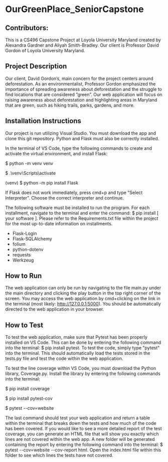 # OurGreenPlace_SeniorCapstone

## Contributors: 
This is a CS496 Capstone Project at Loyola University Maryland created by Alexandra Gardner and Aliyah Smith-Bradley. Our client is Professor David Gordon of Loyola University Maryland.

## Project Description
Our client, David Gordon’s, main concern for the project centers around deforestation. As an environmentalist, Professor Gordon emphasized the importance of spreading awareness about deforestation and
the struggle to find locations that are considered ”green”. Our web application will focus on raising
awareness about deforestation and highlighting areas in Maryland that are green, such as hiking trails,
parks, gardens, and more.

## Installation Instructions
Our project is run utilizing Visual Studio. You must download the app and clone this git repository. Python and Flask must also be correctly installed.   

In the terminal of VS Code, type the following commands to create and activate the virtual environment, and install Flask: 

  $ python -m venv venv

  $ .\venv\Scripts\activate

  (venv) $ python -m pip install Flask 

If Flask does not work immediately, press cmd+p and type "Select Interpreter". Choose the correct interpreter and continue.   

The following software must be installed to run the program. For each installment, navigate to the terminal and enter the command: $ pip install [ your software ]. Please refer to the Requirements.txt file within the project for the most up-to-date information on installments. 

- Flask-Login
- Flask-SQLAlchemy
- folium
- python-dotenv
- requests
- Werkzeug 

## How to Run
The web application can only be run by navigating to the file main.py under the main directory and clicking the play button in the top right corner of the screen. You may access the web application by cmd+clicking on the link in the terminal (most likely: http://127.0.0.1:5000). You should be automatically directed to the web application in your browser.    

## How to Test
To test the web application, make sure that Pytest has been properly installed on VS Code. This can be done by entering the following command into the terminal: $ pip install pytest. To test the code, simply type "pytest" into the terminal. This should automatically load the tests stored in the tests.py file and test the code within the web application. 

To test the line coverage within VS Code, you must download the Python library, Coverage.py. Install the library by entering the following commands into the terminal: 

  $ pip install coverage
  
  $ pip install pytest-cov
  
  $ pytest --cov=website 

The last command should test your web application and return a table within the terminal that breaks down the tests and how much of the code has been covered. If you would like to see a more detailed report of the test coverage, you can generate an HTML file that will show you exactly which lines are not covered within the web app. A new folder will be generated containing the report by entering the following command into the terminal: $ pytest --cov=website --cov-report html. Open the index.html file within this folder to see which lines the tests have not covered. 
